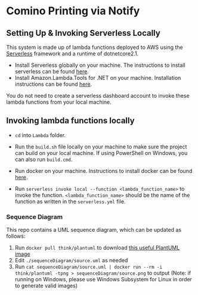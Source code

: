 # Comino Printing via Notify

## Setting Up & Invoking Serverless Locally

This system is made up of lambda functions deployed to AWS using the [Serverless](https://serverless.com/) framework and a runtime of dotnetcore2.1.

- Install Serverless globally on your machine. The instructions to install serverless can be found [here](https://serverless.com/framework/docs/getting-started/).
- Install Amazon.Lambda.Tools for .NET on your machine. Installation instructions can be found [here](https://aws.amazon.com/blogs/developer/net-core-global-tools-for-aws).

You do not need to create a serverless dashboard account to invoke these lambda functions from your local machine.

## Invoking lambda functions locally

- `cd` into `Lambda` folder.

- Run the `build.sh` file locally on your machine to make sure the project can build on your local machine. If using PowerShell on Windows, you can also run `build.cmd`.

- Run docker on your machine. Instructions to install docker can be found [here](https://docs.docker.com/get-docker/).

- Run `serverless invoke local --function <lambda_function_name>` to invoke the function. `<lambda_function_name>` should be the name of the function as written in the `serverless.yml` file.

### Sequence Diagram

This repo contains a UML sequence diagram, which can be updated as follows:

1. Run `docker pull think/plantuml` to download [this useful PlantUML image](https://hub.docker.com/r/think/plantuml/)
2. Edit `./sequenceDiagram/source.uml` as needed
3. Run `cat sequenceDiagram/source.uml | docker run --rm -i think/plantuml -tpng > sequenceDiagram/source.png` to output (Note: if running on Windows, please use Windows Subsystem for Linux in order to generate valid images)
